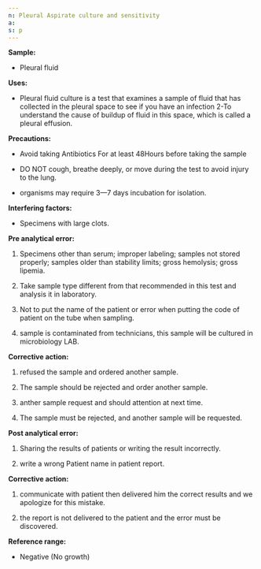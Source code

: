 ```yaml
---
n: Pleural Aspirate culture and sensitivity
a: 
s: p
---
```



__Sample:__

-	Pleural fluid

__Uses:__ 

-	Pleural fluid culture is a test that examines a sample of fluid that has collected in the pleural space to see if you have an infection 2-To understand the cause of buildup of fluid in this space, which is called a pleural effusion.
 
__Precautions:__

-	Avoid taking Antibiotics For at least 48Hours before taking the sample 

-	DO NOT cough, breathe deeply, or move during the test to avoid injury to the lung.

-	organisms may require 3—7 days incubation for isolation.

__Interfering factors:__ 

-	Specimens with large clots.

__Pre analytical error:__ 

1)	Specimens other than serum; improper labeling; samples not stored properly; samples older than stability limits; gross hemolysis; gross lipemia.

2)	 Take sample type different from that recommended in this test and analysis it in laboratory.

3)	Not to put the name of the patient or error when putting the code of patient on the tube when sampling.

4)	 sample is contaminated from technicians, this sample will be cultured in microbiology LAB.

__Corrective action:__ 

1)	refused the sample and ordered another sample.

2)	The sample should be rejected and order another sample. 

3)	anther sample request and should attention at next time.

4)	The sample must be rejected, and another sample will be requested.


__Post analytical error:__

1)	Sharing the results of patients or writing the result incorrectly.

2)	write a wrong Patient name   in patient report.

__Corrective action:__

1)	communicate with patient then delivered him the correct results   and   we apologize for this mistake.

2)	the report is not delivered to the patient and the error must be discovered.






__Reference range:__ 

-	Negative (No growth)